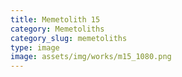 ```yaml
---
title: Memetolith 15
category: Memetoliths
category_slug: memetoliths
type: image
image: assets/img/works/m15_1080.png
---
```

